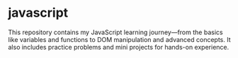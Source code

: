 # javascript
This repository contains my JavaScript learning journey—from the basics like variables and functions to DOM manipulation and advanced concepts. It also includes practice problems and mini projects for hands-on experience.
